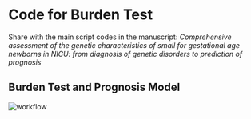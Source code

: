 # Code for Burden Test

Share with the main script codes in the manuscript: *Comprehensive assessment of the genetic characteristics of small for gestational age newborns in NICU: from diagnosis of genetic disorders to prediction of prognosis*

## Burden Test and Prognosis Model

![workflow](https://github.com/chenhy-lab/chenhy-lab/SGA_burden/pipeline_figure.png)


